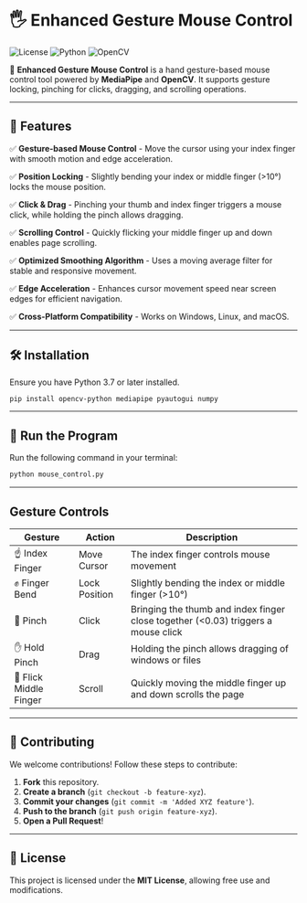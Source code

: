 # 🖐️ Enhanced Gesture Mouse Control

![License](https://img.shields.io/badge/License-MIT-blue.svg)
![Python](https://img.shields.io/badge/Python-3.7%2B-brightgreen.svg)
![OpenCV](https://img.shields.io/badge/OpenCV-Supported-orange.svg)

🚀 **Enhanced Gesture Mouse Control** is a hand gesture-based mouse control tool powered by **MediaPipe** and **OpenCV**. It supports gesture locking, pinching for clicks, dragging, and scrolling operations.

---

## 🎯 Features

✅ **Gesture-based Mouse Control** - Move the cursor using your index finger with smooth motion and edge acceleration.

✅ **Position Locking** - Slightly bending your index or middle finger (>10°) locks the mouse position.

✅ **Click & Drag** - Pinching your thumb and index finger triggers a mouse click, while holding the pinch allows dragging.

✅ **Scrolling Control** - Quickly flicking your middle finger up and down enables page scrolling.

✅ **Optimized Smoothing Algorithm** - Uses a moving average filter for stable and responsive movement.

✅ **Edge Acceleration** - Enhances cursor movement speed near screen edges for efficient navigation.

✅ **Cross-Platform Compatibility** - Works on Windows, Linux, and macOS.

---


## 🛠️ Installation

Ensure you have Python 3.7 or later installed.

```bash
pip install opencv-python mediapipe pyautogui numpy
```

---

## 🚀 Run the Program

Run the following command in your terminal:

```bash
python mouse_control.py
```

---

## Gesture Controls

| Gesture | Action | Description |
|---|---|---|
| ☝️ Index Finger | Move Cursor | The index finger controls mouse movement |
| ✊ Finger Bend | Lock Position | Slightly bending the index or middle finger (>10°) |
| 🤏 Pinch | Click | Bringing the thumb and index finger close together (<0.03) triggers a mouse click |
| ✋ Hold Pinch | Drag | Holding the pinch allows dragging of windows or files |
| 🖖 Flick Middle Finger | Scroll | Quickly moving the middle finger up and down scrolls the page |

---


## 🤝 Contributing

We welcome contributions! Follow these steps to contribute:

1. **Fork** this repository.
2. **Create a branch** (`git checkout -b feature-xyz`).
3. **Commit your changes** (`git commit -m 'Added XYZ feature'`).
4. **Push to the branch** (`git push origin feature-xyz`).
5. **Open a Pull Request**!

---

## 📜 License

This project is licensed under the **MIT License**, allowing free use and modifications.


